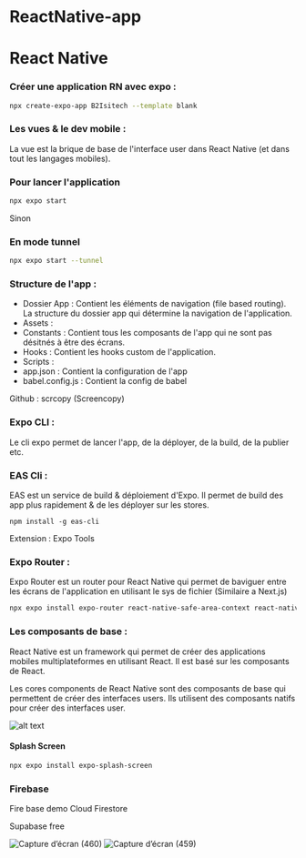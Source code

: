 # ReactNative-app

# React Native

### Créer une application RN avec expo :

```sh
npx create-expo-app B2Isitech --template blank
```

### Les vues & le dev mobile :

La vue est la brique de base de l'interface user dans React Native (et dans tout les langages mobiles).


### Pour lancer l'application

```sh
npx expo start
```

Sinon 

### En mode tunnel

```sh
npx expo start --tunnel
```

### Structure de l'app :

- Dossier App : Contient les éléments de navigation (file based routing). La structure du dossier app qui détermine la navigation de l'application.
- Assets :
- Constants : Contient tous les composants de l'app qui ne sont pas désitnés à être des écrans.
- Hooks : Contient les hooks custom de l'application.
- Scripts :
- app.json : Contient la configuration de l'app
- babel.config.js : Contient la config de babel

Github : scrcopy (Screencopy)

### Expo CLI :

Le cli expo permet de lancer l'app, de la déployer, de la build, de la publier etc.

### EAS Cli :

EAS est un service de build & déploiement d'Expo. Il permet de build des app plus rapidement & de les déployer sur les stores.

```
npm install -g eas-cli
```

Extension : Expo Tools

### Expo Router :

Expo Router est un router pour React Native qui permet de baviguer entre les écrans de l'application en utilisant le sys de fichier (Similaire a Next.js)

```sh
npx expo install expo-router react-native-safe-area-context react-native-screens expo-linking expo-constants expo-status-bar
```

### Les composants de base :

React Native est un framework qui permet de créer des applications mobiles multiplateformes en utilisant React. Il est basé sur les composants de React.

Les cores components de React Native sont des composants de base qui permettent de créer des interfaces users. Ils utilisent des composants natifs pour créer des interfaces user.


![alt text](picture\image.png)

#### Splash Screen

```sh
npx expo install expo-splash-screen
```

### Firebase

Fire base demo
Cloud Firestore

Supabase free

![Capture d’écran (460)](https://github.com/R1t0ru/ReactNative-app/assets/151916202/f447af2a-2b69-45fd-94d2-1ecd9cc9d792)
![Capture d’écran (459)](https://github.com/R1t0ru/ReactNative-app/assets/151916202/785ac708-b887-47b7-ba1a-1ed011b7fc21)
